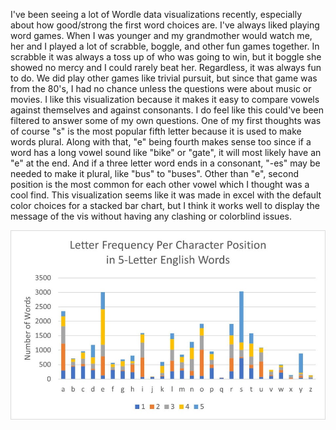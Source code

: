 I've been seeing a lot of Wordle data visualizations recently, especially about how good/strong the first word choices are. I've always liked playing word games. When I was younger and my grandmother would watch me, her and I played a lot of scrabble, boggle, and other fun games together. In scrabble it was always a toss up of who was going to win, but it boggle she showed no mercy and I could rarely beat her. Regardless, it was always fun to do. We did play other games like trivial pursuit, but since that game was from the 80's, I had no chance unless the questions were about music or movies. I like this visualization because it makes it easy to compare vowels against themselves and against consonants. I do feel like this could've been filtered to answer some of my own questions. One of my first thoughts was of course "s" is the most popular fifth letter because it is used to make words plural. Along with that, "e" being fourth makes sense too since if a word has a long vowel sound like "bike" or "gate", it will most likely have an "e" at the end. And if a three letter word ends in a consonant, "-es" may be needed to make it plural, like "bus" to "buses". Other than "e", second position is the most common for each other vowel which I thought was a cool find. This visualization seems like it was made in excel with the default color choices for a stacked bar chart, but I think it works well to display the message of the vis without having any clashing or colorblind issues. 


![letter frequency](img/letter-frequency.jpg)
